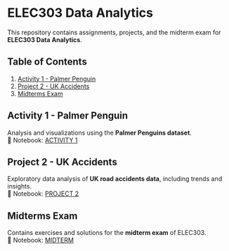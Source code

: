 # ELEC303 Data Analytics

This repository contains assignments, projects, and the midterm exam for **ELEC303 Data Analytics**.

## Table of Contents
1. [Activity 1 - Palmer Penguin](#activity-1---palmer-penguin)  
2. [Project 2 - UK Accidents](#project-2---uk-accidents)  
3. [Midterms Exam](#midterms-exam)

## Activity 1 - Palmer Penguin
Analysis and visualizations using the **Palmer Penguins dataset**.  
📄 Notebook: [ACTIVITY 1](https://github.com/aguiwasivan/Analytics---3C/blob/main/AGUIWAS/ACTIVITY%201.ipynb)

## Project 2 - UK Accidents
Exploratory data analysis of **UK road accidents data**, including trends and insights.  
📄 Notebook: [PROJECT 2](https://github.com/aguiwasivan/Analytics---3C/blob/main/AGUIWAS/PROJECT_2.ipynb)

## Midterms Exam
Contains exercises and solutions for the **midterm exam** of ELEC303.  
📄 Notebook: [MIDTERM](https://github.com/aguiwasivan/Analytics---3C/blob/main/AGUIWAS/MIDTERM.ipynb)

